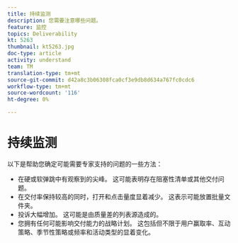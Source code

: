 ```yaml
---
title: 持续监测
description: 您需要注意哪些问题。
feature: 监控
topics: Deliverability
kt: 5263
thumbnail: kt5263.jpg
doc-type: article
activity: understand
team: TM
translation-type: tm+mt
source-git-commit: d42a8c3b06308fca0cf3e9db8d634a767fc0cdc6
workflow-type: tm+mt
source-wordcount: '116'
ht-degree: 0%

---
```



# 持续监测

以下是帮助您确定可能需要专家支持的问题的一些方法：

* 在硬或软弹跳中有观察到的尖峰。 这可能表明存在阻塞性清单或其他交付问题。
* 在交付率保持较高的同时，打开和点击量度显着减少。 这表示可能放置批量文件夹。
* 投诉大幅增加。 这可能是由质量差的列表源造成的。
* 您拥有任何可能影响交付能力的战略计划。 这包括但不限于用户赢取率、互动策略、季节性策略或频率和活动类型的显着变化。
